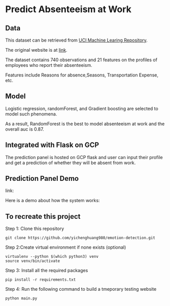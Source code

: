 # Predict Absenteeism at Work

## Data 

This dataset can be retrieved from [UCI Machine Learing Repository](https://archive.ics.uci.edu/ml/datasets/Absenteeism+at+work).

The original website is at [link](http://www.uninove.br/curso/informatica-e-gestao-do-conhecimento/).

The dataset contains 740 observations and 21 features on the profiles of employees who report their absenteeism.

Features include Reasons for absence,Seasons, Transportation Expense, etc.

## Model

Logistic regression, randomForest, and Gradient boosting are selected to model such phenomena.

As a result, RandomForest is the best to model absenteeism at work and the overall auc is 0.87.

## Integrated with Flask on GCP

The prediction panel is hosted on GCP flask and user can input their profile and get a prediction of whether they will be absent from work.

## Prediction Panel Demo

link:

Here is a demo about how the system works:

## To recreate this project

Step 1: Clone this repository

```
git clone https://github.com/yichenghuang980/emotion-detection.git
```

Step 2:Create virtual environment if none exists (optional) 

```
virtualenv --python $(which python3) venv
source venv/bin/activate
```

Step 3: Install all the required packages 

```
pip install -r requirements.txt
```

Step 4: Run the following command to build a tmeporary testing website

```
python main.py
```
